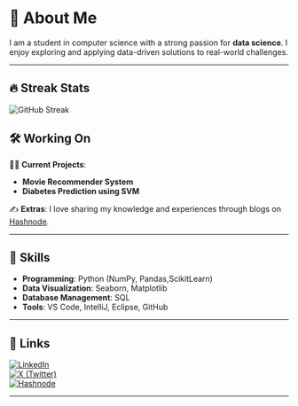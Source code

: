 # 🚀 About Me

I am a student in computer science with a strong passion for **data science**. I enjoy exploring and applying data-driven solutions to real-world challenges.

---

## 🔥 Streak Stats

![GitHub Streak](https://streak-stats.demolab.com/?user=Sparsh-khanal75&theme=dark)


## 🛠️ Working On

👨‍💻 **Current Projects**:  
- **Movie Recommender System**  
- **Diabetes Prediction using SVM**

✍️ **Extras**: I love sharing my knowledge and experiences through blogs on [Hashnode](https://hashnode.com/@sparshkhanal).

---

## 🧰 Skills

- **Programming**: Python (NumPy, Pandas,ScikitLearn)  
- **Data Visualization**: Seaborn, Matplotlib  
- **Database Management**: SQL  
- **Tools**: VS Code, IntelliJ, Eclipse, GitHub  

---

## 🔗 Links

[![LinkedIn](https://img.shields.io/badge/LinkedIn-0077B5?logo=linkedin&logoColor=white)](https://www.linkedin.com/in/Sparsh-khanal75)  
[![X (Twitter)](https://img.shields.io/badge/X-1DA1F2?logo=twitter&logoColor=white)](https://x.com/sparsh_X75)  
[![Hashnode](https://img.shields.io/badge/Hashnode-2962FF?logo=hashnode&logoColor=white)](https://hashnode.com/@sparshkhanal)

---
